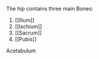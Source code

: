 The hip contains three main Bones:

1) [[Ilium]]
2) [[Ischium]]
3) [[Sacrum]]
4) [[Pubis]]

Acetabulum